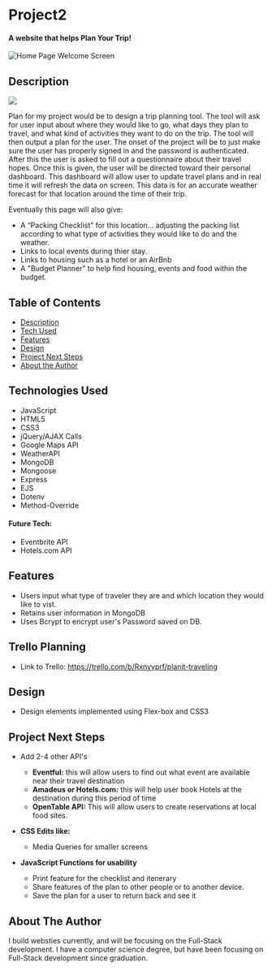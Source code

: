 # Project2
 
#### A website that helps Plan Your Trip!
<img src="https://i.imgur.com/gwEep9P.png" alt="Home Page Welcome Screen"/>


## <a name="description"></a> Description

<img src="https://i.imgur.com/UXHs7jv.png">

Plan for my project would be to design a trip planning tool. The tool will ask for user input about where they would like to go, what days they plan to travel, and what kind of activities they want to do on the trip. The tool will then output a plan for the user.
The onset of the project will be to just make sure the user has properly signed in and the password is authenticated. After this the user is asked to fill out a questionnaire about their travel hopes.
Once this is given, the user will be directed toward their personal dashboard. This dashboard will allow user to update travel plans and in real time it will refresh the data on screen. This data is for an accurate weather forecast for that location around the time of their trip. 

Eventually this page will also give:
* A “Packing Checklist” for this location… adjusting the packing list according to what type of activities they would like to do and the weather. 
* Links to local events during thier stay.
* Links to housing such as a hotel or an AirBnb
* A "Budget Planner" to help find housing, events and food within the budget.

## Table of Contents
* [Description](#description)
* [Tech Used](#technologiesused)
* [Features](#features)
* [Design](#design)
* [Project Next Steps](#nextsteps)
* [About the Author](#author)

## <a name="technologiesused"></a>Technologies Used
* JavaScript
* HTML5
* CSS3
* jQuery/AJAX Calls
* Google Maps API
* WeatherAPI
* MongoDB
* Mongoose
* Express
* EJS
* Dotenv
* Method-Override

#### Future Tech:
* Eventbrite API
* Hotels.com API


## Features
* Users input what type of traveler they are and which location they would like to vist. 
* Retains user information in MongoDB
* Uses Bcrypt to encrypt user's Password saved on DB.


## Trello Planning
* Link to Trello: https://trello.com/b/Rxnyvprf/planit-traveling

## <a name="design"></a>Design
* Design elements implemented using Flex-box and CSS3


## <a name="nextsteps"></a>Project Next Steps
* Add 2-4 other API's
    * <strong>Eventful:</strong> this will allow users to find out what event are available near their travel destination
    * <strong>Amadeus or Hotels.com:</strong> this will help user book Hotels at the destination during this period of time
    * <strong>OpenTable API:</strong> This will allow users to create reservations at local food sites. 

* <strong>CSS Edits like:</strong>
    * Media Queries for smaller screens

* <strong>JavaScript Functions for usability</strong>
    * Print feature for the checklist and itenerary
    * Share features of the plan to other people or to another device.
    * Save the plan for a user to return back and see it


## <a name="author"></a>About The Author
I build websties currently, and will be focusing on the Full-Stack development. I have a computer science degree, but have been focusing on Full-Stack development since graduation. 